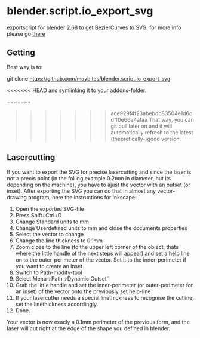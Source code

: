blender.script.io_export_svg
===============

exportscript for blender 2.68 to get BezierCurves to SVG. for more info please go [there](http://wiki.blender.org/index.php/Extensions:2.6/Py/Scripts/Import-Export/Inkscape_SVG_Exporter)

Getting
---

Best way is to:

git clone https://github.com/maybites/blender.script.io_export_svg

<<<<<<< HEAD
and symlinking it to your addons-folder.

=======
>>>>>>> ace929f4f23abebdb83504e1d6cdff0e66a4afaa
That way, you can git pull later on and it will automatically refresh to the latest (theoretically-)good version.


Lasercutting
---

If you want to export the SVG for precise lasercutting and since the laser is not a precis point (in the folling example 0.2mm in diameter, but its depending on the machine), you have to ajust the vector with an outset (or inset). After exporting the SVG you can do that in almost any vector-drawing program, here the instructions for Inkscape:

1. Open the exported SVG-file
2. Press Shift+Ctrl+D
3. Change Standard units to mm
4. Change Userdefined units to mm and close the documents properties
5. Select the vector to change
6. Change the line thickness to 0.1mm
7. Zoom close to the line (to the upper left corner of the object, thats where the little handle of the next steps will appear) and set a help line on to the outer-perimeter of the vector. Set it to the inner-perimeter if you want to create an inset.
8. Switch to Path-modify-tool
9. Select Menu->Path->Dynamic Outset¨
10. Grab the little handle and set the inner-perimeter (or outer-perimeter for an inset) of the vector onto the previously set help-line
11. If your lasercutter needs a special linethickness to recognise the cutline, set the linethickness accordingly.
12. Done. 

Your vector is now exacly a 0.1mm perimeter of the previous form, and the laser will cut right at the edge of the shape you defined in blender. 

